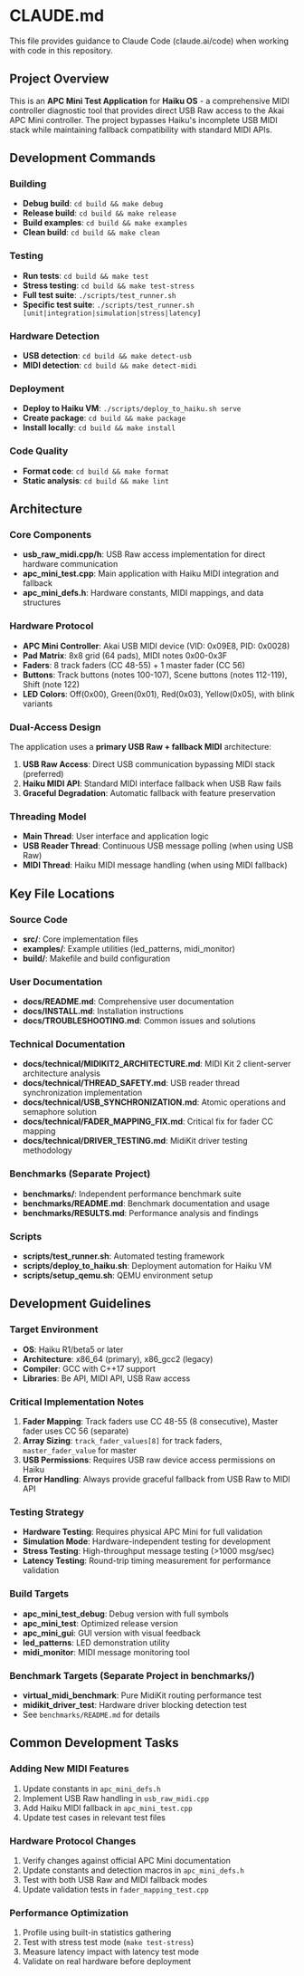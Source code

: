 # CLAUDE.md

This file provides guidance to Claude Code (claude.ai/code) when working with code in this repository.

## Project Overview

This is an **APC Mini Test Application** for **Haiku OS** - a comprehensive MIDI controller diagnostic tool that provides direct USB Raw access to the Akai APC Mini controller. The project bypasses Haiku's incomplete USB MIDI stack while maintaining fallback compatibility with standard MIDI APIs.

## Development Commands

### Building
- **Debug build**: `cd build && make debug`
- **Release build**: `cd build && make release`
- **Build examples**: `cd build && make examples`
- **Clean build**: `cd build && make clean`

### Testing
- **Run tests**: `cd build && make test`
- **Stress testing**: `cd build && make test-stress`
- **Full test suite**: `./scripts/test_runner.sh`
- **Specific test suite**: `./scripts/test_runner.sh [unit|integration|simulation|stress|latency]`

### Hardware Detection
- **USB detection**: `cd build && make detect-usb`
- **MIDI detection**: `cd build && make detect-midi`

### Deployment
- **Deploy to Haiku VM**: `./scripts/deploy_to_haiku.sh serve`
- **Create package**: `cd build && make package`
- **Install locally**: `cd build && make install`

### Code Quality
- **Format code**: `cd build && make format`
- **Static analysis**: `cd build && make lint`

## Architecture

### Core Components
- **usb_raw_midi.cpp/h**: USB Raw access implementation for direct hardware communication
- **apc_mini_test.cpp**: Main application with Haiku MIDI integration and fallback
- **apc_mini_defs.h**: Hardware constants, MIDI mappings, and data structures

### Hardware Protocol
- **APC Mini Controller**: Akai USB MIDI device (VID: 0x09E8, PID: 0x0028)
- **Pad Matrix**: 8x8 grid (64 pads), MIDI notes 0x00-0x3F
- **Faders**: 8 track faders (CC 48-55) + 1 master fader (CC 56)
- **Buttons**: Track buttons (notes 100-107), Scene buttons (notes 112-119), Shift (note 122)
- **LED Colors**: Off(0x00), Green(0x01), Red(0x03), Yellow(0x05), with blink variants

### Dual-Access Design
The application uses a **primary USB Raw + fallback MIDI** architecture:
1. **USB Raw Access**: Direct USB communication bypassing MIDI stack (preferred)
2. **Haiku MIDI API**: Standard MIDI interface fallback when USB Raw fails
3. **Graceful Degradation**: Automatic fallback with feature preservation

### Threading Model
- **Main Thread**: User interface and application logic
- **USB Reader Thread**: Continuous USB message polling (when using USB Raw)
- **MIDI Thread**: Haiku MIDI message handling (when using MIDI fallback)

## Key File Locations

### Source Code
- **src/**: Core implementation files
- **examples/**: Example utilities (led_patterns, midi_monitor)
- **build/**: Makefile and build configuration

### User Documentation
- **docs/README.md**: Comprehensive user documentation
- **docs/INSTALL.md**: Installation instructions
- **docs/TROUBLESHOOTING.md**: Common issues and solutions

### Technical Documentation
- **docs/technical/MIDIKIT2_ARCHITECTURE.md**: MIDI Kit 2 client-server architecture analysis
- **docs/technical/THREAD_SAFETY.md**: USB reader thread synchronization implementation
- **docs/technical/USB_SYNCHRONIZATION.md**: Atomic operations and semaphore solution
- **docs/technical/FADER_MAPPING_FIX.md**: Critical fix for fader CC mapping
- **docs/technical/DRIVER_TESTING.md**: MidiKit driver testing methodology

### Benchmarks (Separate Project)
- **benchmarks/**: Independent performance benchmark suite
- **benchmarks/README.md**: Benchmark documentation and usage
- **benchmarks/RESULTS.md**: Performance analysis and findings

### Scripts
- **scripts/test_runner.sh**: Automated testing framework
- **scripts/deploy_to_haiku.sh**: Deployment automation for Haiku VM
- **scripts/setup_qemu.sh**: QEMU environment setup

## Development Guidelines

### Target Environment
- **OS**: Haiku R1/beta5 or later
- **Architecture**: x86_64 (primary), x86_gcc2 (legacy)
- **Compiler**: GCC with C++17 support
- **Libraries**: Be API, MIDI API, USB Raw access

### Critical Implementation Notes
1. **Fader Mapping**: Track faders use CC 48-55 (8 consecutive), Master fader uses CC 56 (separate)
2. **Array Sizing**: `track_fader_values[8]` for track faders, `master_fader_value` for master
3. **USB Permissions**: Requires USB raw device access permissions on Haiku
4. **Error Handling**: Always provide graceful fallback from USB Raw to MIDI API

### Testing Strategy
- **Hardware Testing**: Requires physical APC Mini for full validation
- **Simulation Mode**: Hardware-independent testing for development
- **Stress Testing**: High-throughput message testing (>1000 msg/sec)
- **Latency Testing**: Round-trip timing measurement for performance validation

### Build Targets
- **apc_mini_test_debug**: Debug version with full symbols
- **apc_mini_test**: Optimized release version
- **apc_mini_gui**: GUI version with visual feedback
- **led_patterns**: LED demonstration utility
- **midi_monitor**: MIDI message monitoring tool

### Benchmark Targets (Separate Project in benchmarks/)
- **virtual_midi_benchmark**: Pure MidiKit routing performance test
- **midikit_driver_test**: Hardware driver blocking detection test
- See `benchmarks/README.md` for details

## Common Development Tasks

### Adding New MIDI Features
1. Update constants in `apc_mini_defs.h`
2. Implement USB Raw handling in `usb_raw_midi.cpp`
3. Add Haiku MIDI fallback in `apc_mini_test.cpp`
4. Update test cases in relevant test files

### Hardware Protocol Changes
1. Verify changes against official APC Mini documentation
2. Update constants and detection macros in `apc_mini_defs.h`
3. Test with both USB Raw and MIDI fallback modes
4. Update validation tests in `fader_mapping_test.cpp`

### Performance Optimization
1. Profile using built-in statistics gathering
2. Test with stress test mode (`make test-stress`)
3. Measure latency impact with latency test mode
4. Validate on real hardware before deployment